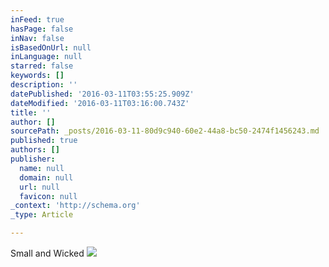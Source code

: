```yaml
---
inFeed: true
hasPage: false
inNav: false
isBasedOnUrl: null
inLanguage: null
starred: false
keywords: []
description: ''
datePublished: '2016-03-11T03:55:25.909Z'
dateModified: '2016-03-11T03:16:00.743Z'
title: ''
author: []
sourcePath: _posts/2016-03-11-80d9c940-60e2-44a8-bc50-2474f1456243.md
published: true
authors: []
publisher:
  name: null
  domain: null
  url: null
  favicon: null
_context: 'http://schema.org'
_type: Article

---
```

Small and Wicked
![](https://the-grid-user-content.s3-us-west-2.amazonaws.com/9420a21b-ddca-4ed8-9314-25b1efc378b4.jpg)